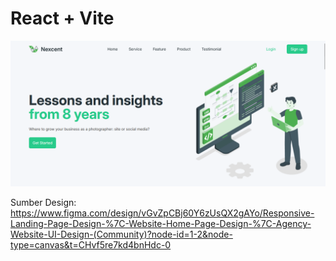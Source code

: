 # React + Vite
![alt text](https://github.com/Juliama26/Nexcent/blob/main/public/assets/page-home.png?raw=true)

Sumber Design: https://www.figma.com/design/vGvZpCBj60Y6zUsQX2gAYo/Responsive-Landing-Page-Design-%7C-Website-Home-Page-Design-%7C-Agency-Website-UI-Design-(Community)?node-id=1-2&node-type=canvas&t=CHvf5re7kd4bnHdc-0
